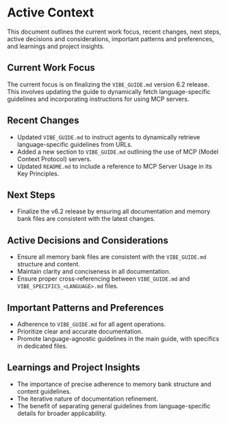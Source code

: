 # Active Context

This document outlines the current work focus, recent changes, next steps, active decisions and considerations, important patterns and preferences, and learnings and project insights.

## Current Work Focus
The current focus is on finalizing the `VIBE_GUIDE.md` version 6.2 release. This involves updating the guide to dynamically fetch language-specific guidelines and incorporating instructions for using MCP servers.

## Recent Changes
- Updated `VIBE_GUIDE.md` to instruct agents to dynamically retrieve language-specific guidelines from URLs.
- Added a new section to `VIBE_GUIDE.md` outlining the use of MCP (Model Context Protocol) servers.
- Updated `README.md` to include a reference to MCP Server Usage in its Key Principles.

## Next Steps
- Finalize the v6.2 release by ensuring all documentation and memory bank files are consistent with the latest changes.

## Active Decisions and Considerations
- Ensure all memory bank files are consistent with the `VIBE_GUIDE.md` structure and content.
- Maintain clarity and conciseness in all documentation.
- Ensure proper cross-referencing between `VIBE_GUIDE.md` and `VIBE_SPECIFICS_<LANGUAGE>.md` files.

## Important Patterns and Preferences
- Adherence to `VIBE_GUIDE.md` for all agent operations.
- Prioritize clear and accurate documentation.
- Promote language-agnostic guidelines in the main guide, with specifics in dedicated files.

## Learnings and Project Insights
- The importance of precise adherence to memory bank structure and content guidelines.
- The iterative nature of documentation refinement.
- The benefit of separating general guidelines from language-specific details for broader applicability.
